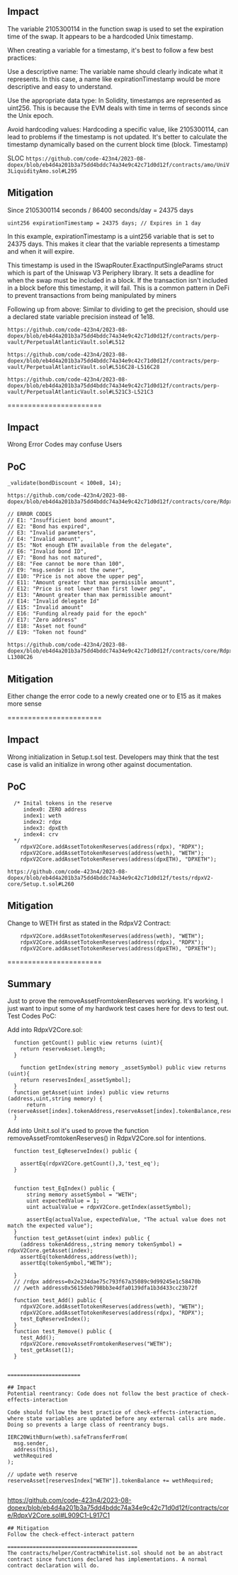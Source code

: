 ## Impact
The variable 2105300114 in the function swap is used to set the expiration time of the swap. It appears to be a hardcoded Unix timestamp.

When creating a variable for a timestamp, it's best to follow a few best practices:

Use a descriptive name: The variable name should clearly indicate what it represents. In this case, a name like expirationTimestamp would be more descriptive and easy to understand.

Use the appropriate data type: In Solidity, timestamps are represented as uint256. This is because the EVM deals with time in terms of seconds since the Unix epoch.

Avoid hardcoding values: Hardcoding a specific value, like 2105300114, can lead to problems if the timestamp is not updated. It's better to calculate the timestamp dynamically based on the current block time (block. Timestamp)

SLOC
`https://github.com/code-423n4/2023-08-dopex/blob/eb4d4a201b3a75dd4bddc74a34e9c42c71d0d12f/contracts/amo/UniV3LiquidityAmo.sol#L295`

## Mitigation
Since 2105300114 seconds / 86400 seconds/day = 24375 days

`uint256 expirationTimestamp = 24375 days; // Expires in 1 day`

In this example, expirationTimestamp is a uint256 variable that is set to 24375 days. This makes it clear that the variable represents a timestamp and when it will expire.

This timestamp is used in the ISwapRouter.ExactInputSingleParams struct which is part of the Uniswap V3 Periphery library. It sets a deadline for when the swap must be included in a block. If the transaction isn't included in a block before this timestamp, it will fail. This is a common pattern in DeFi to prevent transactions from being manipulated by miners

Following up from above:
Similar to dividing to get the precision, should use a declared state variable precision instead of 1e18.
```
https://github.com/code-423n4/2023-08-dopex/blob/eb4d4a201b3a75dd4bddc74a34e9c42c71d0d12f/contracts/perp-vault/PerpetualAtlanticVault.sol#L512

https://github.com/code-423n4/2023-08-dopex/blob/eb4d4a201b3a75dd4bddc74a34e9c42c71d0d12f/contracts/perp-vault/PerpetualAtlanticVault.sol#L516C28-L516C28

https://github.com/code-423n4/2023-08-dopex/blob/eb4d4a201b3a75dd4bddc74a34e9c42c71d0d12f/contracts/perp-vault/PerpetualAtlanticVault.sol#L521C3-L521C3
```

=======================
## Impact
Wrong Error Codes may confuse Users

## PoC
```
_validate(bondDiscount < 100e8, 14);

https://github.com/code-423n4/2023-08-dopex/blob/eb4d4a201b3a75dd4bddc74a34e9c42c71d0d12f/contracts/core/RdpxV2Core.sol#L1167
```
```
// ERROR CODES
// E1: "Insufficient bond amount",
// E2: "Bond has expired",
// E3: "Invalid parameters",
// E4: "Invalid amount",
// E5: "Not enough ETH available from the delegate",
// E6: "Invalid bond ID",
// E7: "Bond has not matured",
// E8: "Fee cannot be more than 100",
// E9: "msg.sender is not the owner",
// E10: "Price is not above the upper peg",
// E11: "Amount greater that max permissible amount",
// E12: "Price is not lower than first lower peg",
// E13: "Amount greater than max permissible amount"
// E14: "Invalid delegate Id"
// E15: "Invalid amount"
// E16: "Funding already paid for the epoch"
// E17: "Zero address"
// E18: "Asset not found"
// E19: "Token not found"
```
```
https://github.com/code-423n4/2023-08-dopex/blob/eb4d4a201b3a75dd4bddc74a34e9c42c71d0d12f/contracts/core/RdpxV2Core.sol#L1289C1-L1308C26
```

## Mitigation
Either change the error code to a newly created one or to E15 as it makes more sense

=======================
## Impact
Wrong initialization in Setup.t.sol test. Developers may think that the test case is valid an initialize in wrong other against documentation. 

## PoC
```
  /* Inital tokens in the reserve
     index0: ZERO address
     index1: weth
     index2: rdpx
     index3: dpxEth
     index4: crv
  */
    rdpxV2Core.addAssetTotokenReserves(address(rdpx), "RDPX");
    rdpxV2Core.addAssetTotokenReserves(address(weth), "WETH");
    rdpxV2Core.addAssetTotokenReserves(address(dpxETH), "DPXETH");
```

```
https://github.com/code-423n4/2023-08-dopex/blob/eb4d4a201b3a75dd4bddc74a34e9c42c71d0d12f/tests/rdpxV2-core/Setup.t.sol#L260
```

## Mitigation
Change to WETH first as stated in the RdpxV2 Contract:
```
    rdpxV2Core.addAssetTotokenReserves(address(weth), "WETH");
    rdpxV2Core.addAssetTotokenReserves(address(rdpx), "RDPX");
    rdpxV2Core.addAssetTotokenReserves(address(dpxETH), "DPXETH");
```


=======================

## Summary
Just to prove the removeAssetFromtokenReserves working. It's working, I just want to input some of my hardwork test cases here for devs to test out.
Test Codes PoC:

Add into RdpxV2Core.sol:
```
  function getCount() public view returns (uint){
    return reserveAsset.length;
  }

    function getIndex(string memory _assetSymbol) public view returns (uint){
    return reservesIndex[_assetSymbol];
  }
  function getAsset(uint index) public view returns (address,uint,string memory) {
      return (reserveAsset[index].tokenAddress,reserveAsset[index].tokenBalance,reserveAsset[index].tokenSymbol);
  }
```

Add into Unit.t.sol it's used to prove the function removeAssetFromtokenReserves() in RdpxV2Core.sol for intentions.
```
  function test_EqReserveIndex() public {
    
    assertEq(rdpxV2Core.getCount(),3,'test_eq');
  }


  function test_EqIndex() public {
      string memory assetSymbol = "WETH"; 
      uint expectedValue = 1;
      uint actualValue = rdpxV2Core.getIndex(assetSymbol);

      assertEq(actualValue, expectedValue, "The actual value does not match the expected value");
  }
  function test_getAsset(uint index) public {
    (address tokenAddress,,string memory tokenSymbol) = rdpxV2Core.getAsset(index);
    assertEq(tokenAddress,address(weth));
    assertEq(tokenSymbol,"WETH");

  }
  // /rdpx address=0x2e234dae75c793f67a35089c9d99245e1c58470b
  // /weth address0x5615deb798bb3e4dfa0139dfa1b3d433cc23b72f

  function test_Add() public {
    rdpxV2Core.addAssetTotokenReserves(address(weth), "WETH");
    rdpxV2Core.addAssetTotokenReserves(address(rdpx), "RDPX");
    test_EqReserveIndex();
  }
  function test_Remove() public {
    test_Add();
    rdpxV2Core.removeAssetFromtokenReserves("WETH");
    test_getAsset(1);
  }


=======================

## Impact
Potential reentrancy: Code does not follow the best practice of check-effects-interaction

Code should follow the best practice of check-effects-interaction, where state variables are updated before any external calls are made. Doing so prevents a large class of reentrancy bugs.

```
    IERC20WithBurn(weth).safeTransferFrom(
      msg.sender,
      address(this),
      wethRequired
    );

    // update weth reserve
    reserveAsset[reservesIndex["WETH"]].tokenBalance += wethRequired;
```

```
https://github.com/code-423n4/2023-08-dopex/blob/eb4d4a201b3a75dd4bddc74a34e9c42c71d0d12f/contracts/core/RdpxV2Core.sol#L909C1-L917C1
```
## Mitigation 
Follow the check-effect-interact pattern

=========================================
The contracts/helper/ContractWhitelist.sol should not be an abstract contract since functions declared has implementations. A normal contract declaration will do.